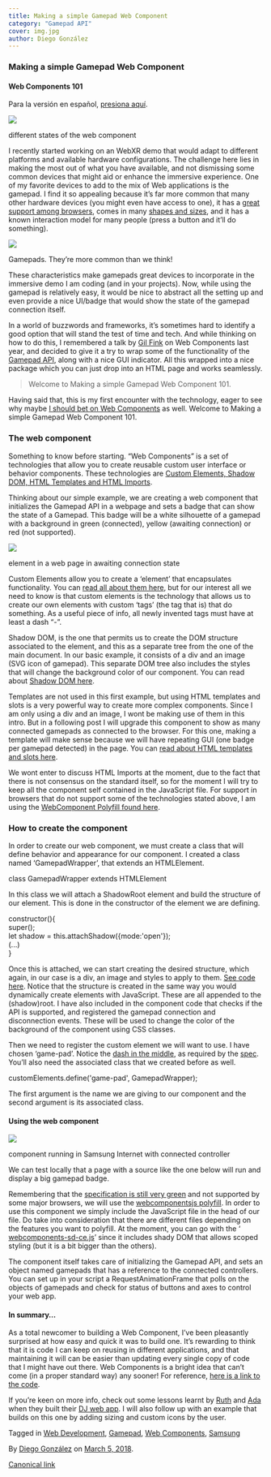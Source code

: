 ```yaml
---
title: Making a simple Gamepad Web Component
category: "Gamepad API"
cover: img.jpg
author: Diego González
---
```


### Making a simple Gamepad Web Component

#### Web Components 101

Para la versión en español, [presiona aquí](https://medium.com/samsung-internet-dev/creando-un-componente-web-simple-para-usar-un-mando-4f9d0f7bf084).

![](https://cdn-images-1.medium.com/max/2000/1*if3zmiIkd1QNs4RCWWjDeQ.png)

different states of the <game-pad> web component

I recently started working on an WebXR demo that would adapt to different platforms and available hardware configurations. The challenge here lies in making the most out of what you have available, and not dismissing some common devices that might aid or enhance the immersive experience. One of my favorite devices to add to the mix of Web applications is the gamepad. I find it so appealing because it’s far more common that many other hardware devices (you might even have access to one), it has a [great support among browsers](https://caniuse.com/#search=gamepad), comes in many [shapes and sizes](https://medium.com/samsung-internet-dev/the-gamepad-reloaded-5ba866770003), and it has a known interaction model for many people (press a button and it’ll do something).

![](https://cdn-images-1.medium.com/max/800/1*MpqvZF3cJa2nR7lCQzsMZw.png)

Gamepads. They’re more common than we think!

These characteristics make gamepads great devices to incorporate in the immersive demo I am coding (and in your projects). Now, while using the gamepad is relatively easy, it would be nice to abstract all the setting up and even provide a nice UI/badge that would show the state of the gamepad connection itself.

In a world of buzzwords and frameworks, it’s sometimes hard to identify a good option that will stand the test of time and tech. And while thinking on how to do this, I remembered a talk by [Gil Fink](https://medium.com/u/b727bf477338) on Web Components last year, and decided to give it a try to wrap some of the functionality of the [Gamepad API](https://developer.mozilla.org/en-US/docs/Web/API/Gamepad_API/Using_the_Gamepad_API), along with a nice GUI indicator. All this wrapped into a nice package which you can just drop into an HTML page and works seamlessly.

> Welcome to Making a simple Gamepad Web Component 101.

Having said that, this is my first encounter with the technology, eager to see why maybe [I should bet on Web Components](https://medium.com/@gilfink/why-im-betting-on-web-components-and-you-should-think-about-using-them-too-8629396e27a) as well. Welcome to Making a simple Gamepad Web Component 101.

### The <game-pad> web component

Something to know before starting. “Web Components” is a set of technologies that allow you to create reusable custom user interface or behavior components. These technologies are [Custom Elements, Shadow DOM, HTML Templates and HTML Imports](https://developer.mozilla.org/en-US/docs/Web/Web_Components).

Thinking about our simple example, we are creating a web component that initializes the Gamepad API in a webpage and sets a badge that can show the state of a Gamepad. This badge will be a white silhouette of a gamepad with a background in green (connected), yellow (awaiting connection) or red (not supported).

![](https://cdn-images-1.medium.com/max/800/1*Sje5r4DMxeAm1FsKlfzq_w.png)

<game-pad> element in a web page in awaiting connection state

Custom Elements allow you to create a ‘element’ that encapsulates functionality. You can [read all about them here](https://developer.mozilla.org/en-US/docs/Web/Web_Components/Using_custom_elements), but for our interest all we need to know is that custom elements is the technology that allows us to create our own elements with custom ‘tags’ (the <game-pad> tag that is) that do something. As a useful piece of info, all newly invented tags must have at least a dash “-”.

Shadow DOM, is the one that permits us to create the DOM structure associated to the element, and this as a separate tree from the one of the main document. In our basic example, it consists of a div and an image (SVG icon of gamepad). This separate DOM tree also includes the styles that will change the background color of our component. You can read about [Shadow DOM here](https://developer.mozilla.org/en-US/docs/Web/Web_Components/Using_shadow_DOM).

Templates are not used in this first example, but using HTML templates and slots is a very powerful way to create more complex components. Since I am only using a div and an image, I wont be making use of them in this intro. But in a following post I will upgrade this component to show as many connected gamepads as connected to the browser. For this one, making a template will make sense because we will have repeating GUI (one badge per gamepad detected) in the page. You can [read about HTML templates and slots here](https://developer.mozilla.org/en-US/docs/Web/Web_Components/Using_templates_and_slots).

We wont enter to discuss HTML Imports at the moment, due to the fact that there is not consensus on the standard itself, so for the moment I will try to keep all the component self contained in the JavaScript file. For support in browsers that do not support some of the technologies stated above, I am using the [WebComponent Polyfill found here](https://github.com/WebComponents/webcomponentsjs).

### How to create the <game-pad> component

In order to create our web component, we must create a class that will define behavior and appearance for our component. I created a class named ‘GamepadWrapper’, that extends an HTMLElement.

class GamepadWrapper extends HTMLElement

In this class we will attach a ShadowRoot element and build the structure of our element. This is done in the constructor of the element we are defining.

constructor(){  
    super();  
    let shadow = this.attachShadow({mode:'open'});  
    (...)  
}

Once this is attached, we can start creating the desired structure, which again, in our case is a div, an image and styles to apply to them. [See code here](https://github.com/SamsungInternet/game-pad/blob/master/js/gamepad-comp.js#L8). Notice that the structure is created in the same way you would dynamically create elements with JavaScript. These are all appended to the (shadow)root. I have also included in the component code that checks if the API is supported, and registered the gamepad connection and disconnection events. These will be used to change the color of the background of the component using CSS classes.

Then we need to register the custom element we will want to use. I have chosen ‘game-pad’. Notice the [dash in the middle](https://stackoverflow.com/questions/22545621/do-custom-elements-require-a-dash-in-their-name), as required by the [spec](http://w3c.github.io/webcomponents/spec/custom/#custom-elements-autonomous-example). You’ll also need the associated class that we created before as well.

customElements.define('game-pad', GamepadWrapper);

The first argument is the name we are giving to our component and the second argument is its associated class.

#### Using the <game-pad> web component

![](https://cdn-images-1.medium.com/max/600/1*NcjLliRIG3paSIoOV6t9GA.png)

<game-pad> component running in Samsung Internet with connected controller

We can test locally that a page with a source like the one below will run and display a big gamepad badge.

<body>  
    <game-pad></game-pad>  
</body>

Remembering that the [specification is still very green](https://developer.mozilla.org/en-US/docs/Web/Web_Components/HTML_Imports) and not supported by some major browsers, we will use the [webcomponentsjs polyfill](https://github.com/webcomponents/webcomponentsjs). In order to use this component we simply include the JavaScript file in the head of our file. Do take into consideration that there are different files depending on the features you want to polyfill. At the moment, you can go with the ‘ [webcomponents-sd-ce.js](https://github.com/webcomponents/webcomponentsjs/blob/master/webcomponents-sd-ce.js)’ since it includes shady DOM that allows scoped styling (but it is a bit bigger than the others).

<script src="js/gamepad-comp.js"></script>

The component itself takes care of initializing the Gamepad API, and sets an object named gamepads that has a reference to the connected controllers. You can set up in your script a RequestAnimationFrame that polls on the objects of gamepads and check for status of buttons and axes to control your web app.

#### In summary…

As a total newcomer to building a Web Component, I’ve been pleasantly surprised at how easy and quick it was to build one. It’s rewarding to think that it is code I can keep on reusing in different applications, and that maintaining it will can be easier than updating every single copy of code that I might have out there. Web Components is a bright idea that can’t come (in a proper standard way) any sooner! For reference, [here is a link to the code](https://github.com/SamsungInternet/game-pad).

If you’re keen on more info, check out some lessons learnt by [Ruth](https://medium.com/u/1bf712acd447) and [Ada](https://medium.com/u/c2890cdd7a64) when they built their [DJ web app](https://medium.com/samsung-internet-dev/lessons-learned-making-our-app-with-web-components-bf55379cfcda). I will also follow up with an example that builds on this one by adding sizing and custom icons by the user.

Tagged in [Web Development](https://medium.com/tag/web-development), [Gamepad](https://medium.com/tag/gamepad), [Web Components](https://medium.com/tag/web-components), [Samsung](https://medium.com/tag/samsung)

By [Diego González](https://medium.com/@diekus) on [March 5, 2018](https://medium.com/p/23b2ac262f56).

[Canonical link](https://medium.com/@diekus/making-a-simple-gamepad-web-component-23b2ac262f56)
